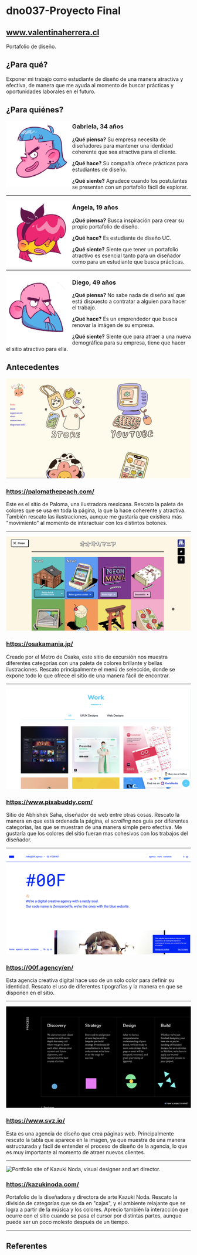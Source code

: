 # dno037-Proyecto Final

## www.valentinaherrera.cl

Portafolio de diseño. 

## ¿Para qué?
Exponer mi trabajo como estudiante de diseño de una manera atractiva y efectiva, de manera que me ayuda al momento de buscar prácticas y oportunidades laborales en el futuro.

## ¿Para quiénes?


<img align="left" width="180" height="180" src="https://raw.githubusercontent.com/vale-herrera/dno037-Proyecto-Final/main/images/proto-persona-1.png">

### Gabriela, 34 años

**¿Qué piensa?** Su empresa necesita de diseñadores para mantener una identidad coherente que sea atractiva para el cliente.

**¿Qué hace?** Su compañía ofrece prácticas para estudiantes de diseño. 

**¿Qué siente?** Agradece cuando los postulantes se presentan con un portafolio fácil de explorar.

------

<img align="left" width="180" height="180" src="https://raw.githubusercontent.com/vale-herrera/dno037-Proyecto-Final/main/images/proto-persona-2.png">

### Ángela, 19 años

**¿Qué piensa?** Busca inspiración para crear su propio portafolio de diseño.

**¿Qué hace?** Es estudiante de diseño UC. 

**¿Qué siente?** Siente que tener un portafolio atractivo es esencial tanto para un diseñador como para un estudiante que busca prácticas.

-----

<img align="left" width="180" height="190" src="https://raw.githubusercontent.com/vale-herrera/dno037-Proyecto-Final/main/images/proto-persona-3.png">

### Diego, 49 años

**¿Qué piensa?** No sabe nada de diseño así que está dispuesto a contratar a alguien para hacer el trabajo.

**¿Qué hace?** Es un emprendedor que busca renovar la imágen de su empresa.

**¿Qué siente?** Siente que para atraer a una nueva demográfica para su empresa, tiene que hacer el sitio atractivo para ella.


## Antecedentes

![Paloma, una ilustradora mexicana](/images/peach.png)

### https://palomathepeach.com/

Este es el sitio de Paloma, una ilustradora mexicana. Rescato la paleta de colores que se usa en toda la página, la que la hace coherente y atractiva. También rescato las ilustraciones, aunque me gustaría que existiera más "movimiento" al momento de interactuar con los distintos botones.

----

![excursion site produced by Osaka Metro](/images/osakamania.png)

### https://osakamania.jp/

Creado por el Metro de Osaka, este sitio de excursión nos muestra diferentes categorías con una paleta de colores brillante y bellas ilustraciones. Rescato principalmente el menú de selección, donde se expone todo lo que ofrece el sitio de una manera fácil de encontrar.

----

![Abhishek Saha, Graphic, UI/UX, Web Designer and also a Front-End Developer.](/images/pixabuddy.png) 

### https://www.pixabuddy.com/

Sitio de Abhishek Saha, diseñador de web entre otras cosas. Rescato la manera en que está ordenada la página, el *scrolling* nos guía por diferentes categorías, las que se muestran de una manera simple pero efectiva. Me gustaría que los colores del sitio fueran mas cohesivos con los trabajos del diseñador.

----

![Creative agency, focused on digital projects and event planning.](/images/00f.png)

### https://00f.agency/en/

Esta agencia creativa digital hace uso de un solo color para definir su identidad. Rescato el uso de diferentes tipografías y la manera en que se disponen en el sitio.

----

![SVZ is powered by dynamic and passionate designers, developers, and digital strategists focused on creating high-end marketing websites.](/images/svz.png)

### https://www.svz.io/

Esta es una agencia de diseño que crea páginas web. Principalmente rescato la tabla que aparece en la imagen, ya que muestra de una manera estructurada y fácil de entender el proceso de diseño de la agencia, lo que es muy importante al momento de atraer nuevos clientes.

----

![Portfolio site of Kazuki Noda, visual designer and art director.](/images/kazuki.png)

### https://kazukinoda.com/

Portafolio de la diseñadora y directora de arte Kazuki Noda. Rescato la división de categorías que se da en "cajas", y el ambiente relajante que se logra a partir de la música y los colores. Aprecio también la interacción que ocurre con el sitio cuando se pasa el cursor por distintas partes, aunque puede ser un poco molesto después de un tiempo.

----

## Referentes 
